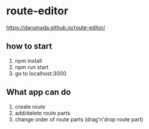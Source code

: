 # route-editor

https://darumada.github.io/route-editor/

## how to start
1) npm install
2) npm run start
3) go to localhost:3000

## What app can do
1) create route
2) add/delete route parts
3) change order of route parts (drag'n'drop route part)
